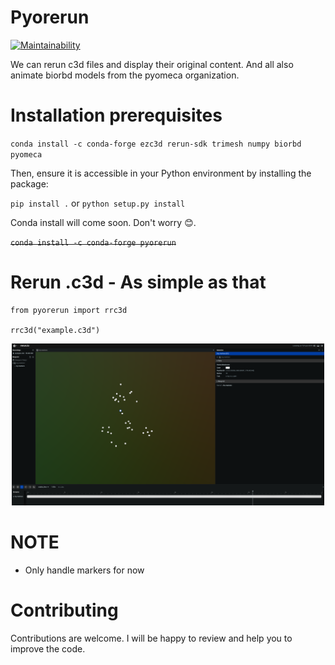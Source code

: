 # Pyorerun
[![Maintainability](https://api.codeclimate.com/v1/badges/7e8b7eb962759cf11f38/maintainability)](https://codeclimate.com/github/pyomeca/pyorerun/maintainability)

We can rerun c3d files and display their original content.
And all also animate biorbd models from the pyomeca organization.

# Installation prerequisites
``` conda install -c conda-forge ezc3d rerun-sdk trimesh numpy biorbd pyomeca ```

Then, ensure it is accessible in your Python environment by installing the package:

``` pip install . ``` or ``` python setup.py install ```

Conda install will come soon. Don't worry 😊.

~~``` conda install -c conda-forge pyorerun ```~~

# Rerun .c3d - As simple as that

``` python3
from pyorerun import rrc3d

rrc3d("example.c3d")
```

<p align="center">
    <img
      src="docs/rerun-c3d-viewer.png"
      alt="logo"
      width="500"
    />
</p>

# NOTE
- Only handle markers for now

# Contributing
Contributions are welcome. I will be happy to review and help you to improve the code.

